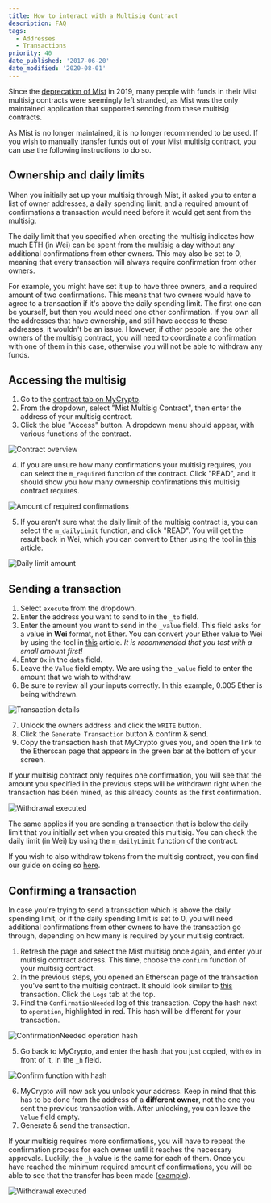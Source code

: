 ```yaml
---
title: How to interact with a Multisig Contract
description: FAQ
tags:
  - Addresses
  - Transactions
priority: 40
date_published: '2017-06-20'
date_modified: '2020-08-01'
---
```


Since the [deprecation of Mist](https://medium.com/@avsa/sunsetting-mist-da21c8e943d2) in 2019, many people with funds in their Mist multisig contracts were seemingly left stranded, as Mist was the only maintained application that supported sending from these multisig contracts.

As Mist is no longer maintained, it is no longer recommended to be used. If you wish to manually transfer funds out of your Mist multisig contract, you can use the following instructions to do so.

## Ownership and daily limits

When you initially set up your multisig through Mist, it asked you to enter a list of owner addresses, a daily spending limit, and a required amount of confirmations a transaction would need before it would get sent from the multisig.

The daily limit that you specified when creating the multisig indicates how much ETH (in Wei) can be spent from the multisig a day without any additional confirmations from other owners. This may also be set to 0, meaning that every transaction will always require confirmation from other owners.

For example, you might have set it up to have three owners, and a required amount of two confirmations. This means that two owners would have to agree to a transaction if it's above the daily spending limit. The first one can be yourself, but then you would need one other confirmation. If you own all the addresses that have ownership, and still have access to these addresses, it wouldn't be an issue. However, if other people are the other owners of the multisig contract, you will need to coordinate a confirmation with one of them in this case, otherwise you will not be able to withdraw any funds.

## Accessing the multisig

1. Go to the [contract tab on MyCrypto](https://mycrypto.com/contracts/interact).
2. From the dropdown, select "Mist Multisig Contract", then enter the address of your multisig contract.
3. Click the blue "Access" button. A dropdown menu should appear, with various functions of the contract.

![Contract overview](../../assets/how-to/sending/how-to-interact-with-a-multisig-contract/access-multisig.png)

4. If you are unsure how many confirmations your multisig requires, you can select the `m_required` function of the contract. Click "READ", and it should show you how many ownership confirmations this multisig contract requires.

![Amount of required confirmations](../../assets/how-to/sending/how-to-interact-with-a-multisig-contract/read-required.png)

5. If you aren't sure what the daily limit of the multisig contract is, you can select the `m_dailyLimit` function, and click "READ". You will get the result back in Wei, which you can convert to Ether using the tool in [this](/general-knowledge/ethereum-blockchain/what-are-the-different-units-used-in-ethereum) article.

![Daily limit amount](../../assets/how-to/sending/how-to-interact-with-a-multisig-contract/read-dailylimit.png)

## Sending a transaction

1. Select `execute` from the dropdown.
2. Enter the address you want to send to in the `_to` field.
3. Enter the amount you want to send in the `_value` field. This field asks for a value in **Wei** format, not Ether. You can convert your Ether value to Wei by using the tool in [this](/general-knowledge/ethereum-blockchain/what-are-the-different-units-used-in-ethereum) article. *It is recommended that you test with a small amount first!*
4. Enter `0x` in the `data` field.
5. Leave the `Value` field empty. We are using the `_value` field to enter the amount that we wish to withdraw.
6. Be sure to review all your inputs correctly. In this example, 0.005 Ether is being withdrawn.

![Transaction details](../../assets/how-to/sending/how-to-interact-with-a-multisig-contract/transaction-details.png)

7. Unlock the owners address and click the `WRITE` button.
8. Click the `Generate Transaction` button & confirm & send.
9. Copy the transaction hash that MyCrypto gives you, and open the link to the Etherscan page that appears in the green bar at the bottom of your screen.

If your multisig contract only requires one confirmation, you will see that the amount you specified in the previous steps will be withdrawn right when the transaction has been mined, as this already counts as the first confirmation.

![Withdrawal executed](../../assets/how-to/sending/how-to-interact-with-a-multisig-contract/withdrawal-success-no-confirm.png)

The same applies if you are sending a transaction that is below the daily limit that you initially set when you created this multisig. You can check the daily limit (in Wei) by using the `m_dailyLimit` function of the contract.

If you wish to also withdraw tokens from the multisig contract, you can find our guide on doing so [here](/how-to/sending/how-to-send-tokens-from-a-multisig-contract).

## Confirming a transaction

In case you're trying to send a transaction which is above the daily spending limit, or if the daily spending limit is set to 0, you will need additional confirmations from other owners to have the transaction go through, depending on how many is required by your multisig contract.

1. Refresh the page and select the Mist multisig once again, and enter your multisig contract address. This time, choose the `confirm` function of your multisig contract.
2. In the previous steps, you opened an Etherscan page of the transaction you've sent to the multisig contract. It should look similar to [this](https://etherscan.io/tx/0x0c643a1ae66637217f24791df05071c7849941a1231cf9fa2a0daf145da833e3) transaction. Click the `Logs` tab at the top.
3. Find the `ConfirmationNeeded` log of this transaction. Copy the hash next to `operation`, highlighted in red. This hash will be different for your transaction.

![ConfirmationNeeded operation hash](../../assets/how-to/sending/how-to-interact-with-a-multisig-contract/confirmationneeded-operation-hash.png)

5. Go back to MyCrypto, and enter the hash that you just copied, with `0x` in front of it, in the `_h` field.

![Confirm function with hash](../../assets/how-to/sending/how-to-interact-with-a-multisig-contract/confirm-hash-field.png)

6. MyCrypto will now ask you unlock your address. Keep in mind that this has to be done from the address of a **different owner**, not the one you sent the previous transaction with. After unlocking, you can leave the `Value` field empty.
7. Generate & send the transaction.

If your multisig requires more confirmations, you will have to repeat the confirmation process for each owner until it reaches the necessary approvals. Luckily, the `_h` value is the same for each of them. Once you have reached the minimum required amount of confirmations, you will be able to see that the transfer has been made ([example](https://etherscan.io/tx/0x47e4cc8748e296d9b5d85ebd9bd705177bb1940517b084a2efcca11feeb2391d)).

![Withdrawal executed](../../assets/how-to/sending/how-to-interact-with-a-multisig-contract/withdrawal-success-after-confirm.png)
